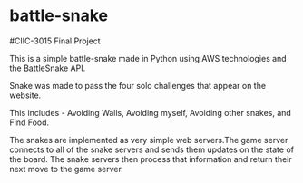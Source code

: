 # battle-snake
#CIIC-3015 Final Project

This is a simple battle-snake made in Python using AWS technologies and the BattleSnake API. 

Snake was made to pass the four solo challenges that appear on the website.

This includes - Avoiding Walls, Avoiding myself, Avoiding other snakes, and Find Food.

The snakes are implemented as very simple web servers.The game server connects to all of the snake servers and sends them updates
on the state of the board. The snake servers then process that information and return their next
move to the game server.





